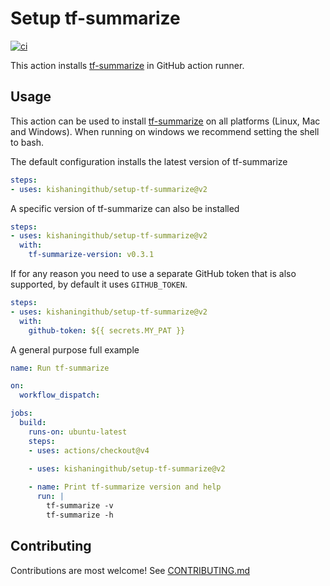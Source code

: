 # Setup tf-summarize

[![ci](https://github.com/kishaningithub/setup-tf-summarize/actions/workflows/ci.yml/badge.svg?branch=main)](https://github.com/kishaningithub/setup-tf-summarize/actions/workflows/test.yml)

This action installs [tf-summarize](https://github.com/dineshba/tf-summarize) in GitHub
action runner.

## Usage

This action can be used to install [tf-summarize](https://github.com/dineshba/tf-summarize) on all platforms
(Linux, Mac and Windows). When running on windows we recommend setting the shell to bash.

The default configuration installs the latest version of tf-summarize

```yaml
steps:
- uses: kishaningithub/setup-tf-summarize@v2
```

A specific version of tf-summarize can also be installed

```yaml
steps:
- uses: kishaningithub/setup-tf-summarize@v2
  with:
    tf-summarize-version: v0.3.1
```

If for any reason you need to use a separate GitHub token that is also supported,
by default it uses `GITHUB_TOKEN`.

```yaml
steps:
- uses: kishaningithub/setup-tf-summarize@v2
  with:
    github-token: ${{ secrets.MY_PAT }}
```

A general purpose full example

```yaml
name: Run tf-summarize

on:
  workflow_dispatch:

jobs:
  build:
    runs-on: ubuntu-latest
    steps:
    - uses: actions/checkout@v4
   
    - uses: kishaningithub/setup-tf-summarize@v2

    - name: Print tf-summarize version and help
      run: |
        tf-summarize -v
        tf-summarize -h
```

## Contributing

Contributions are most welcome! See [CONTRIBUTING.md](./CONTRIBUTING.md)
